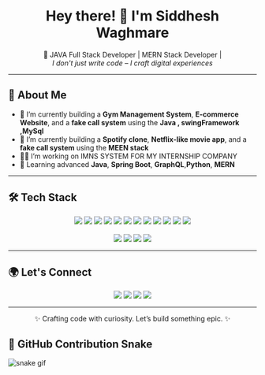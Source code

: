 <h1 align="center">Hey there! 👋 I'm Siddhesh Waghmare</h1>

<p align="center">
  🧠 JAVA Full Stack Developer | MERN Stack Developer |<br/>
  <i>I don't just write code – I craft digital experiences</i>  
</p>

---

## 🚀 About Me
- 🔭 I’m currently building a **Gym Management System**, **E-commerce Website**, and a **fake call system** using the **Java , swingFramework ,MySql**
- 🔭 I’m currently building a **Spotify clone**, **Netflix-like movie app**, and a **fake call system** using the **MEEN stack**
- 👨‍💻 I’m working on lMNS SYSTEM FOR MY INTERNSHIP COMPANY
- 🌱 Learning advanced **Java**, **Spring Boot**,  **GraphQL**,**Python**, **MERN**

---

## 🛠️ Tech Stack

<p align="center">
  <img src="https://img.shields.io/badge/Java-007396?style=for-the-badge&logo=java&logoColor=white"/>
  <img src="https://img.shields.io/badge/PHP-777BB4?style=for-the-badge&logo=php&logoColor=white"/>
  <img src="https://img.shields.io/badge/JavaScript-F7DF1E?style=for-the-badge&logo=javascript&logoColor=black"/>
  <img src="https://img.shields.io/badge/React-20232A?style=for-the-badge&logo=react&logoColor=61DAFB"/>
  <img src="https://img.shields.io/badge/Node.js-339933?style=for-the-badge&logo=node.js&logoColor=white"/>
  <img src="https://img.shields.io/badge/Express.js-000000?style=for-the-badge&logo=express&logoColor=white"/>
  <img src="https://img.shields.io/badge/MongoDB-47A248?style=for-the-badge&logo=mongodb&logoColor=white"/>
  <img src="https://img.shields.io/badge/Spring Boot-6DB33F?style=for-the-badge&logo=springboot&logoColor=white"/>
  <img src="https://img.shields.io/badge/Thymeleaf-005F0F?style=for-the-badge&logo=thymeleaf&logoColor=white"/>
  <img src="https://img.shields.io/badge/Django-092E20?style=for-the-badge&logo=django&logoColor=white"/>
  <img src="https://img.shields.io/badge/MySQL-4479A1?style=for-the-badge&logo=mysql&logoColor=white"/>
  <img src="https://img.shields.io/badge/NoSQL-cc0000?style=for-the-badge&logo=apache-couchdb&logoColor=white"/>
  <br/><br/>
  <img src="https://img.shields.io/badge/EJS-2F2F2F?style=for-the-badge&logo=javascript&logoColor=white"/>
  <img src="https://img.shields.io/badge/REST%20API-FF6F00?style=for-the-badge"/>
  <img src="https://img.shields.io/badge/Git-F05032?style=for-the-badge&logo=git&logoColor=white"/>
  <img src="https://img.shields.io/badge/Firebase-ffca28?style=for-the-badge&logo=firebase&logoColor=black"/>
</p>

---

## 🌍 Let's Connect

<p align="center">
  <a href="https://yourwebsite.com"><img src="https://img.shields.io/badge/Portfolio-000000?style=for-the-badge&logo=firefox&logoColor=white"/></a>
  <a href="mailto:your.email@example.com"><img src="https://img.shields.io/badge/Email-D14836?style=for-the-badge&logo=gmail&logoColor=white"/></a>
  <a href="https://linkedin.com/in/yourprofile"><img src="https://img.shields.io/badge/LinkedIn-0077B5?style=for-the-badge&logo=linkedin&logoColor=white"/></a>
  <a href="https://x.com/yourhandle"><img src="https://img.shields.io/badge/X-000000?style=for-the-badge&logo=x&logoColor=white"/></a>
</p>

---


<p align="center">✨ Crafting code with curiosity. Let’s build something epic. ✨</p>

## 🐍 GitHub Contribution Snake

![snake gif](https://github.com/YOUR_USERNAME/YOUR_USERNAME/blob/output/github-contribution-grid-snake.svg)


